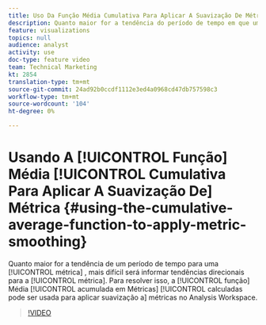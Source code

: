 ```yaml
---
title: Uso Da Função Média Cumulativa Para Aplicar A Suavização De Métrica
description: Quanto maior for a tendência do período de tempo em que uma métrica é direcionada, mais difícil será informar tendências direcionais para a métrica. Para resolver isso, a função Média cumulativa em Métricas calculadas pode ser usada para aplicar suavização a métricas no Analysis Workspace.
feature: visualizations
topics: null
audience: analyst
activity: use
doc-type: feature video
team: Technical Marketing
kt: 2854
translation-type: tm+mt
source-git-commit: 24ad92b0ccdf1112e3ed4a0968cd47db757598c3
workflow-type: tm+mt
source-wordcount: '104'
ht-degree: 0%

---
```



# Usando A [!UICONTROL Função] Média [!UICONTROL Cumulativa Para Aplicar A Suavização De] Métrica  {#using-the-cumulative-average-function-to-apply-metric-smoothing}

Quanto maior for a tendência de um período de tempo para uma [!UICONTROL métrica] , mais difícil será informar tendências direcionais para a [!UICONTROL métrica]. Para resolver isso, a [!UICONTROL função] Média [!UICONTROL acumulada em Métricas] [!UICONTROL calculadas pode ser usada para aplicar suavização a] métricas  no Analysis Workspace.

>[!VIDEO](https://video.tv.adobe.com/v/27068/?quality=9)
